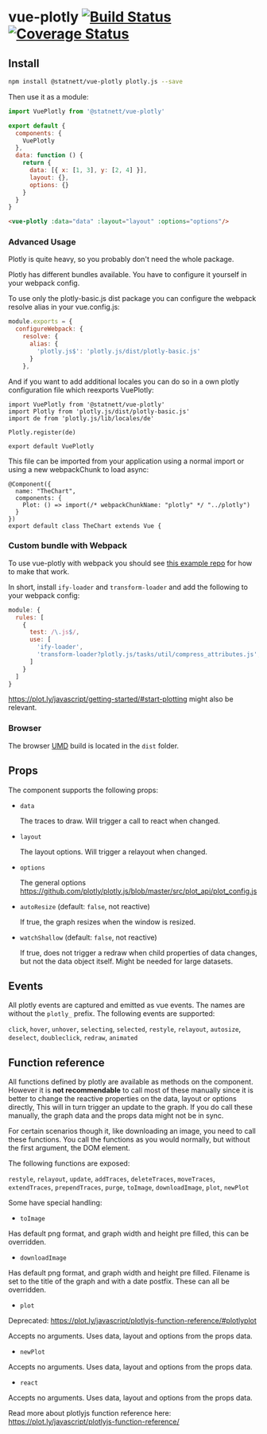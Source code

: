 # vue-plotly [![Build Status](https://travis-ci.org/statnett/vue-plotly.svg?branch=master)](https://travis-ci.org/statnett/vue-plotly) [![Coverage Status](https://coveralls.io/repos/github/statnett/vue-plotly/badge.svg?branch=master)](https://coveralls.io/github/statnett/vue-plotly?branch=master)

## Install

```bash
npm install @statnett/vue-plotly plotly.js --save
```

Then use it as a module:

```js
import VuePlotly from '@statnett/vue-plotly'

export default {
  components: {
    VuePlotly
  },
  data: function () {
    return {
      data: [{ x: [1, 3], y: [2, 4] }],
      layout: {},
      options: {}
    }
  }
}
```

```html
<vue-plotly :data="data" :layout="layout" :options="options"/>
```

### Advanced Usage

Plotly is quite heavy, so you probably don't need the whole package.

Plotly has different bundles available. You have to configure it yourself in your webpack config.

To use only the plotly-basic.js dist package you can configure the webpack resolve alias in your vue.config.js:

```js
module.exports = {
  configureWebpack: {
    resolve: {
      alias: {
        'plotly.js$': 'plotly.js/dist/plotly-basic.js'
      }
    },
```

And if you want to add additional locales you can do so in a own plotly configuration file which reexports VuePlotly:

```
import VuePlotly from '@statnett/vue-plotly'
import Plotly from 'plotly.js/dist/plotly-basic.js'
import de from 'plotly.js/lib/locales/de'

Plotly.register(de)

export default VuePlotly
```

This file can be imported from your application using a normal import or using a new webpackChunk to load async:

```
@Component({
  name: "TheChart",
  components: {
    Plot: () => import(/* webpackChunkName: "plotly" */ "../plotly")
  }
})
export default class TheChart extends Vue {
```

### Custom bundle with Webpack

To use vue-plotly with webpack you should see [this example repo](https://github.com/plotly/plotly-webpack) for how to make that work.

In short, install `ify-loader` and `transform-loader` and add the following to your webpack config:

```js
module: {
  rules: [
    {
      test: /\.js$/,
      use: [
        'ify-loader',
        'transform-loader?plotly.js/tasks/util/compress_attributes.js',
      ]
    }
  ]
}
```

https://plot.ly/javascript/getting-started/#start-plotting might also be relevant.

### Browser

The browser [UMD](https://www.davidbcalhoun.com/2014/what-is-amd-commonjs-and-umd/) build is located in the `dist` folder.

## Props

The component supports the following props:

* `data`

  The traces to draw. Will trigger a call to react when changed.

* `layout`

  The layout options. Will trigger a relayout when changed.

* `options`

  The general options https://github.com/plotly/plotly.js/blob/master/src/plot_api/plot_config.js

* `autoResize` (default: `false`, not reactive)

  If true, the graph resizes when the window is resized.

* `watchShallow` (default: `false`, not reactive)

  If true, does not trigger a redraw when child properties of data changes, but not the data object itself. Might be needed for large datasets.


## Events

All plotly events are captured and emitted as vue events. The names are without the `plotly_` prefix. The following events are supported:

`click`, `hover`, `unhover`, `selecting`, `selected`, `restyle`, `relayout`, `autosize`, `deselect`, `doubleclick`, `redraw`, `animated`


## Function reference

All functions defined by plotly are available as methods on the component. However it is **not recommendable** to call most of these manually since it is better to change the reactive properties on the data, layout or options directly, This will in turn trigger an update to the graph. If you do call these manually, the graph data and the props data might not be in sync.

For certain scenarios though it, like downloading an image, you need to call these functions. You call the functions as you would normally, but without the first argument, the DOM element.

The following functions are exposed:

`restyle`, `relayout`, `update`, `addTraces`, `deleteTraces`, `moveTraces`, `extendTraces`, `prependTraces`, `purge`, `toImage`, `downloadImage`, `plot`, `newPlot`

Some have special handling:

- `toImage`

Has default png format, and graph width and height pre filled, this can be overridden.

- `downloadImage`

Has default png format, and graph width and height pre filled. Filename is set to the title of the graph and with a date postfix. These can all be overridden.

- `plot`

Deprecated: https://plot.ly/javascript/plotlyjs-function-reference/#plotlyplot

Accepts no arguments. Uses data, layout and options from the props data.

- `newPlot`

Accepts no arguments. Uses data, layout and options from the props data.

- `react`

Accepts no arguments. Uses data, layout and options from the props data.


Read more about plotlyjs function reference here:
https://plot.ly/javascript/plotlyjs-function-reference/
